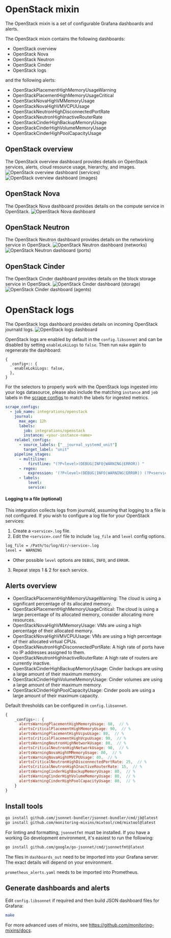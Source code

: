 # OpenStack mixin

The OpenStack mixin is a set of configurable Grafana dashboards and alerts.

The OpenStack mixin contains the following dashboards:

- OpenStack overview
- OpenStack Nova
- OpenStack Neutron
- OpenStack Cinder
- OpenStack logs

and the following alerts:

- OpenStackPlacementHighMemoryUsageWarning
- OpenStackPlacementHighMemoryUsageCritical
- OpenStackNovaHighVMMemoryUsage
- OpenStackNovaHighVMVCPUUsage
- OpenStackNeutronHighDisconnectedPortRate
- OpenStackNeutronHighInactiveRouterRate
- OpenStackCinderHighBackupMemoryUsage
- OpenStackCinderHighVolumeMemoryUsage
- OpenStackCinderHighPoolCapacityUsage

## OpenStack overview

The OpenStack overview dashboard provides details on OpenStack services, alerts, cloud resource usage, hierarchy, and images.
![OpenStack overview dashboard (services)](https://storage.googleapis.com/grafanalabs-integration-assets/openstack/screenshots/openstack_overview_1.png)
![OpenStack overview dashboard (images)](https://storage.googleapis.com/grafanalabs-integration-assets/openstack/screenshots/openstack_overview_2.png)

## OpenStack Nova

The OpenStack Nova dashboard provides details on the compute service in OpenStack.
![OpenStack Nova dashboard](https://storage.googleapis.com/grafanalabs-integration-assets/openstack/screenshots/openstack_nova.png)

## OpenStack Neutron

The OpenStack Neutron dashboard provides details on the networking service in OpenStack.
![OpenStack Neutron dashboard (networks)](https://storage.googleapis.com/grafanalabs-integration-assets/openstack/screenshots/openstack_neutron_1.png)
![OpenStack Neutron dashboard (ports)](https://storage.googleapis.com/grafanalabs-integration-assets/openstack/screenshots/openstack_neutron_2.png)

## OpenStack Cinder

The OpenStack Cinder dashboard provides details on the block storage service in OpenStack.
![OpenStack Cinder dashboard (storage)](https://storage.googleapis.com/grafanalabs-integration-assets/openstack/screenshots/openstack_cinder_1.png)
![OpenStack Cinder dashboard (agents)](https://storage.googleapis.com/grafanalabs-integration-assets/openstack/screenshots/openstack_cinder_2.png)

# OpenStack logs

The OpenStack logs dashboard provides details on incoming OpenStack journald logs.
![OpenStack logs dashboard](https://storage.googleapis.com/grafanalabs-integration-assets/openstack/screenshots/openstack_logs.png)

OpenStack logs are enabled by default in the `config.libsonnet` and can be disabled by setting `enableLokiLogs` to `false`. Then run `make` again to regenerate the dashboard:

```
{
  _config+:: {
    enableLokiLogs: false,
  },
}
```

For the selectors to properly work with the OpenStack logs ingested into your logs datasource, please also include the matching `instance` and `job` labels in the [scrape configs](https://grafana.com/docs/loki/latest/clients/promtail/configuration/#scrape_configs) to match the labels for ingested metrics.

```yaml
scrape_configs:
  - job_name: integrations/openstack
    journal:
      max_age: 12h
      labels:
        job: integrations/openstack
        instance: <your-instance-name>
    relabel_configs:
      - source_labels: ["__journal_systemd_unit"]
        target_label: "unit"
    pipeline_stages:
      - multiline:
          firstline: "(?P<level>(DEBUG|INFO|WARNING|ERROR)) "
      - regex:
          expression: '(?P<level>(DEBUG|INFO|WARNING|ERROR)) (?P<service>\w+)[\w|.]+ (\[.*] )(?P<message>.*)'
      - labels:
          level:
          service:
```

#### Logging to a file (optional)

This integration collects logs from journald, assuming that logging to a file is not configured. If you wish to configure a log file for your OpenStack services:

1. Create a `<service>.log` file.
2. Edit the `<service>.conf` file to include `log_file` and `level` config options.

```bash
log_file = /Path/to/log/dir/<service>.log
level =  WARNING
```
- Other possible `level` options are `DEBUG`, `INFO`, and `ERROR`.
3. Repeat steps 1 & 2 for each service.

## Alerts overview

- OpenStackPlacementHighMemoryUsageWarning: The cloud is using a significant percentage of its allocated memory.
- OpenStackPlacementHighMemoryUsageCritical: The cloud is using a large percentage of its allocated memory, consider allocating more resources.
- OpenStackNovaHighVMMemoryUsage: VMs are using a high percentage of their allocated memory.
- OpenStackNovaHighVMVCPUUsage: VMs are using a high percentage of their allocated virtual CPUs.
- OpenStackNeutronHighDisconnectedPortRate: A high rate of ports have no IP addresses assigned to them.
- OpenStackNeutronHighInactiveRouterRate: A high rate of routers are currently inactive.
- OpenStackCinderHighBackupMemoryUsage: Cinder backups are using a large amount of their maximum memory.
- OpenStackCinderHighVolumeMemoryUsage: Cinder volumes are using a large amount of their maximum memory.
- OpenStackCinderHighPoolCapacityUsage: Cinder pools are using a large amount of their maximum capacity.

Default thresholds can be configured in `config.libsonnet`.

```js
{
    _configs+:: {
      alertsWarningPlacementHighMemoryUsage: 80,  // %
      alertsCriticalPlacementHighMemoryUsage: 90,  // %
      alertsWarningPlacementHighVcpuUsage: 80,  // %
      alertsCriticalPlacementHighVcpuUsage: 90,  // %
      alertsWarningNeutronHighNetworkUsage: 80,  // %
      alertsCriticalNeutronHighNetworkUsage: 90,  // %
      alertsWarningNovaHighVMMemoryUsage: 80,  // %
      alertsWarningNovaHighVMVCPUUsage: 80,  // %
      alertsCriticalNeutronHighDisconnectedPortRate: 25,  // %
      alertsCriticalNeutronHighInactiveRouterRate: 15,  // %
      alertsWarningCinderHighBackupMemoryUsage: 80,  // %
      alertsWarningCinderHighVolumeMemoryUsage: 80,  // %
      alertsWarningCinderHighPoolCapacityUsage: 80,  // %
    }
}
```

## Install tools

```bash
go install github.com/jsonnet-bundler/jsonnet-bundler/cmd/jb@latest
go install github.com/monitoring-mixins/mixtool/cmd/mixtool@latest
```

For linting and formatting, `jsonnetfmt` must be installed. If you
have a working Go development environment, it's easiest to run the following:

```bash
go install github.com/google/go-jsonnet/cmd/jsonnetfmt@latest
```

The files in `dashboards_out` need to be imported
into your Grafana server. The exact details will depend on your environment.

`prometheus_alerts.yaml` needs to be imported into Prometheus.

## Generate dashboards and alerts

Edit `config.libsonnet` if required and then build JSON dashboard files for Grafana:

```bash
make
```

For more advanced uses of mixins, see
https://github.com/monitoring-mixins/docs.
